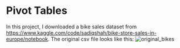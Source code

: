 # Pivot Tables
In this project, I downloaded a bike sales dataset from https://www.kaggle.com/code/sadiqshah/bike-store-sales-in-europe/notebook.
The original csv file looks like this:
![original_bikes]([original_bikes.png](https://github.com/joemremoto/data-analytics-portfolio/blob/main/Excel/orignal_bikes.png))
